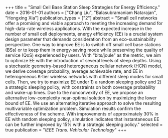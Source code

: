 +++
title = "Small Cell Base Station Sleep Strategies for Energy Efficiency."
date = 2016-01-01
authors = ["Chang Liu", "Balasubramaniam Natarajan", "Hongxing Xia"]
publication_types = ["2"]
abstract = "Small cell networks offer a promising and viable approach to meeting the increasing demand for high-data-rate wireless applications. With the expected increase in the number of small cell deployments, energy efficiency (EE) is a crucial system design parameter that demands consideration from an eco-sustainability perspective. One way to improve EE is to switch off small cell base stations (BSs) or to keep them in energy-saving mode while preserving the quality of service (QoS) experienced by users. With “bits/joule” as the metric, we aim to optimize EE with the introduction of several levels of sleep depths. Using a stochastic geometry-based heterogeneous cellular network (HCN) model, we derive coverage probability, average achievable rate, and EE in heterogeneous K-tier wireless networks with different sleep modes for small cells. Then, we try to maximize EE under 1) a random sleeping policy and 2) a strategic sleeping policy, with constraints on both coverage probability and wake-up times. Due to the nonconvexity of EE, we propose an alternative low-complexity near-optimal solution by maximizing the lower bound of EE. We use an alternating iterative approach to solve the resulting multivariable optimization problem. Simulation results confirm the effectiveness of the scheme. With improvements of approximately 30% in EE with random sleeping policy, simulation indicates that instantaneous EE can be further improved by 15% with a strategic sleeping policy."
selected = true
publication = "*IEEE Trans. Vehicular Technology*"
+++

